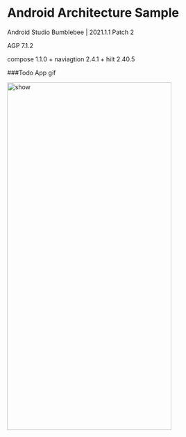 # Android Architecture Sample

Android Studio Bumblebee | 2021.1.1 Patch 2

AGP 7.1.2

compose 1.1.0 + naviagtion 2.4.1 + hilt 2.40.5

###Todo App gif


<img src="/screenshots/todo.gif" alt="show" width="378" height="798" />

